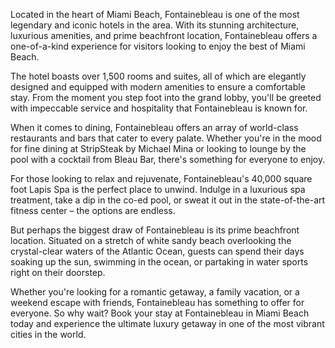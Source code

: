 Located in the heart of Miami Beach, Fontainebleau is one of the most legendary and iconic hotels in the area. With its stunning architecture, luxurious amenities, and prime beachfront location, Fontainebleau offers a one-of-a-kind experience for visitors looking to enjoy the best of Miami Beach.

The hotel boasts over 1,500 rooms and suites, all of which are elegantly designed and equipped with modern amenities to ensure a comfortable stay. From the moment you step foot into the grand lobby, you'll be greeted with impeccable service and hospitality that Fontainebleau is known for.

When it comes to dining, Fontainebleau offers an array of world-class restaurants and bars that cater to every palate. Whether you're in the mood for fine dining at StripSteak by Michael Mina or looking to lounge by the pool with a cocktail from Bleau Bar, there's something for everyone to enjoy.

For those looking to relax and rejuvenate, Fontainebleau's 40,000 square foot Lapis Spa is the perfect place to unwind. Indulge in a luxurious spa treatment, take a dip in the co-ed pool, or sweat it out in the state-of-the-art fitness center – the options are endless.

But perhaps the biggest draw of Fontainebleau is its prime beachfront location. Situated on a stretch of white sandy beach overlooking the crystal-clear waters of the Atlantic Ocean, guests can spend their days soaking up the sun, swimming in the ocean, or partaking in water sports right on their doorstep.

Whether you're looking for a romantic getaway, a family vacation, or a weekend escape with friends, Fontainebleau has something to offer for everyone. So why wait? Book your stay at Fontainebleau in Miami Beach today and experience the ultimate luxury getaway in one of the most vibrant cities in the world.
